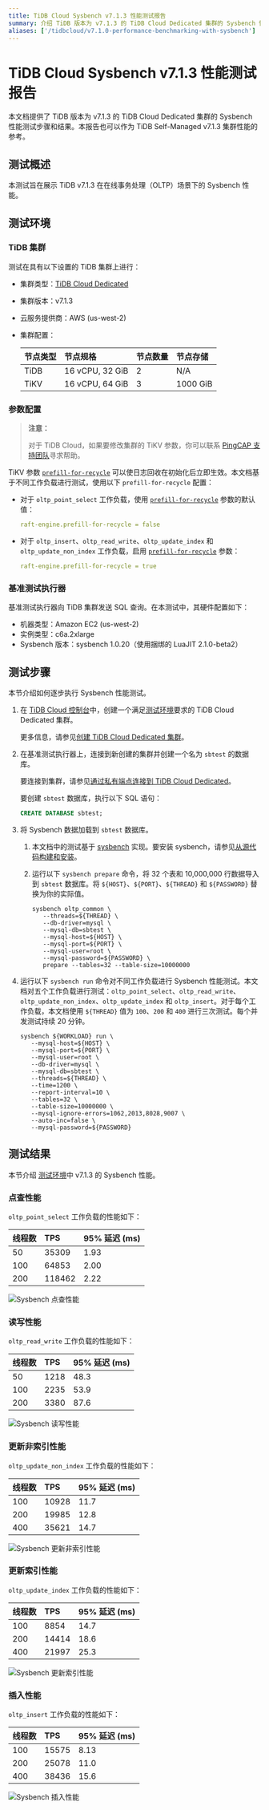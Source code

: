 ```yaml
---
title: TiDB Cloud Sysbench v7.1.3 性能测试报告
summary: 介绍 TiDB 版本为 v7.1.3 的 TiDB Cloud Dedicated 集群的 Sysbench 性能测试结果。
aliases: ['/tidbcloud/v7.1.0-performance-benchmarking-with-sysbench']
---
```


# TiDB Cloud Sysbench v7.1.3 性能测试报告

本文档提供了 TiDB 版本为 v7.1.3 的 TiDB Cloud Dedicated 集群的 Sysbench 性能测试步骤和结果。本报告也可以作为 TiDB Self-Managed v7.1.3 集群性能的参考。

## 测试概述

本测试旨在展示 TiDB v7.1.3 在在线事务处理（OLTP）场景下的 Sysbench 性能。

## 测试环境

### TiDB 集群

测试在具有以下设置的 TiDB 集群上进行：

- 集群类型：[TiDB Cloud Dedicated](/tidb-cloud/select-cluster-tier.md#tidb-cloud-dedicated)
- 集群版本：v7.1.3
- 云服务提供商：AWS (us-west-2)
- 集群配置：

   | 节点类型 | 节点规格       | 节点数量 | 节点存储 |
   | :-------- | :-------------- | :------------ | :----------- |
   | TiDB      | 16 vCPU, 32 GiB | 2             | N/A          |
   | TiKV      | 16 vCPU, 64 GiB | 3             | 1000 GiB     |

### 参数配置

> **注意：**
>
> 对于 TiDB Cloud，如果要修改集群的 TiKV 参数，你可以联系 [PingCAP 支持团队](/tidb-cloud/tidb-cloud-support.md)寻求帮助。

TiKV 参数 [`prefill-for-recycle`](https://docs.pingcap.com/tidb/stable/tikv-configuration-file#prefill-for-recycle-new-in-v700) 可以使日志回收在初始化后立即生效。本文档基于不同工作负载进行测试，使用以下 `prefill-for-recycle` 配置：

- 对于 `oltp_point_select` 工作负载，使用 [`prefill-for-recycle`](https://docs.pingcap.com/tidb/stable/tikv-configuration-file#prefill-for-recycle-new-in-v700) 参数的默认值：

    ```yaml
    raft-engine.prefill-for-recycle = false
    ```

- 对于 `oltp_insert`、`oltp_read_write`、`oltp_update_index` 和 `oltp_update_non_index` 工作负载，启用 [`prefill-for-recycle`](https://docs.pingcap.com/tidb/stable/tikv-configuration-file#prefill-for-recycle-new-in-v700) 参数：

    ```yaml
    raft-engine.prefill-for-recycle = true
    ```

### 基准测试执行器

基准测试执行器向 TiDB 集群发送 SQL 查询。在本测试中，其硬件配置如下：

- 机器类型：Amazon EC2 (us-west-2)
- 实例类型：c6a.2xlarge
- Sysbench 版本：sysbench 1.0.20（使用捆绑的 LuaJIT 2.1.0-beta2）

## 测试步骤

本节介绍如何逐步执行 Sysbench 性能测试。

1. 在 [TiDB Cloud 控制台](https://tidbcloud.com/)中，创建一个满足[测试环境](#tidb-集群)要求的 TiDB Cloud Dedicated 集群。

   更多信息，请参见[创建 TiDB Cloud Dedicated 集群](/tidb-cloud/create-tidb-cluster.md)。

2. 在基准测试执行器上，连接到新创建的集群并创建一个名为 `sbtest` 的数据库。

   要连接到集群，请参见[通过私有端点连接到 TiDB Cloud Dedicated](/tidb-cloud/set-up-private-endpoint-connections.md)。

   要创建 `sbtest` 数据库，执行以下 SQL 语句：

   ```sql
   CREATE DATABASE sbtest;
   ```

3. 将 Sysbench 数据加载到 `sbtest` 数据库。

   1. 本文档中的测试基于 [sysbench](https://github.com/akopytov/sysbench) 实现。要安装 sysbench，请参见[从源代码构建和安装](https://github.com/akopytov/sysbench#building-and-installing-from-source)。

   2. 运行以下 `sysbench prepare` 命令，将 32 个表和 10,000,000 行数据导入到 `sbtest` 数据库。将 `${HOST}`、`${PORT}`、`${THREAD}` 和 `${PASSWORD}` 替换为你的实际值。

      ```shell
      sysbench oltp_common \
         --threads=${THREAD} \
         --db-driver=mysql \
         --mysql-db=sbtest \
         --mysql-host=${HOST} \
         --mysql-port=${PORT} \
         --mysql-user=root \
         --mysql-password=${PASSWORD} \
         prepare --tables=32 --table-size=10000000
      ```

4. 运行以下 `sysbench run` 命令对不同工作负载进行 Sysbench 性能测试。本文档对五个工作负载进行测试：`oltp_point_select`、`oltp_read_write`、`oltp_update_non_index`、`oltp_update_index` 和 `oltp_insert`。对于每个工作负载，本文档使用 `${THREAD}` 值为 `100`、`200` 和 `400` 进行三次测试。每个并发测试持续 20 分钟。

   ```shell
   sysbench ${WORKLOAD} run \
      --mysql-host=${HOST} \
      --mysql-port=${PORT} \
      --mysql-user=root \
      --db-driver=mysql \
      --mysql-db=sbtest \
      --threads=${THREAD} \
      --time=1200 \
      --report-interval=10 \
      --tables=32 \
      --table-size=10000000 \
      --mysql-ignore-errors=1062,2013,8028,9007 \
      --auto-inc=false \
      --mysql-password=${PASSWORD}
   ```

## 测试结果

本节介绍 [测试环境](#测试环境)中 v7.1.3 的 Sysbench 性能。

### 点查性能

`oltp_point_select` 工作负载的性能如下：

| 线程数 | TPS    | 95% 延迟 (ms) |
| :------ | :----- | :--------------- |
| 50      | 35309  | 1.93             |
| 100     | 64853  | 2.00             |
| 200     | 118462 | 2.22             |

![Sysbench 点查性能](https://docs-download.pingcap.com/media/images/docs/tidb-cloud/v7.1.3-oltp_select_point.png)

### 读写性能

`oltp_read_write` 工作负载的性能如下：

| 线程数 | TPS  | 95% 延迟 (ms) |
| :------ | :--- | :--------------- |
| 50      | 1218 | 48.3             |
| 100     | 2235 | 53.9             |
| 200     | 3380 | 87.6             |

![Sysbench 读写性能](https://docs-download.pingcap.com/media/images/docs/tidb-cloud/v7.1.3-oltp_read_write.png)

### 更新非索引性能

`oltp_update_non_index` 工作负载的性能如下：

| 线程数 | TPS   | 95% 延迟 (ms) |
| :------ | :---- | :--------------- |
| 100     | 10928 | 11.7             |
| 200     | 19985 | 12.8             |
| 400     | 35621 | 14.7             |

![Sysbench 更新非索引性能](https://docs-download.pingcap.com/media/images/docs/tidb-cloud/v7.1.3-oltp_update_non_index.png)

### 更新索引性能

`oltp_update_index` 工作负载的性能如下：

| 线程数 | TPS   | 95% 延迟 (ms) |
| :------ | :---- | :--------------- |
| 100     | 8854  | 14.7             |
| 200     | 14414 | 18.6             |
| 400     | 21997 | 25.3             |

![Sysbench 更新索引性能](https://docs-download.pingcap.com/media/images/docs/tidb-cloud/v7.1.3-oltp_update_index.png)

### 插入性能

`oltp_insert` 工作负载的性能如下：

| 线程数 | TPS   | 95% 延迟 (ms) |
| :------ | :---- | :--------------- |
| 100     | 15575 | 8.13             |
| 200     | 25078 | 11.0             |
| 400     | 38436 | 15.6             |

![Sysbench 插入性能](https://docs-download.pingcap.com/media/images/docs/tidb-cloud/v7.1.3-oltp_insert.png)
